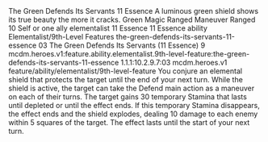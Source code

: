 <ability>
  <name>The Green Defends Its Servants</name>
  <cost>11 Essence</cost>
  <flavor>A luminous green shield shows its true beauty the more it cracks.</flavor>
  <keywords>
    <keyword>Green</keyword>
    <keyword>Magic</keyword>
    <keyword>Ranged</keyword>
  </keywords>
  <type>Maneuver</type>
  <distance>Ranged 10</distance>
  <target>Self or one ally</target>
  <metadata>
    <class>elementalist</class>
    <cost>11 Essence</cost>
    <cost_amount>11</cost_amount>
    <cost_resource>Essence</cost_resource>
    <feature_type>ability</feature_type>
    <file_dpath>Elementalist/9th-Level Features</file_dpath>
    <item_id>the-green-defends-its-servants-11-essence</item_id>
    <item_index>03</item_index>
    <item_name>The Green Defends Its Servants (11 Essence)</item_name>
    <level>9</level>
    <scc>mcdm.heroes.v1:feature.ability.elementalist.9th-level-feature:the-green-defends-its-servants-11-essence</scc>
    <scdc>1.1.1:10.2.9.7:03</scdc>
    <source>mcdm.heroes.v1</source>
    <type>feature/ability/elementalist/9th-level-feature</type>
  </metadata>
  <effects>
    <effect type="mundane">You conjure an elemental shield that protects the target until the end of your next turn. While the shield is active, the target can take the Defend main action as a maneuver on each of their turns. The target gains 30 temporary Stamina that lasts until depleted or until the effect ends. If this temporary Stamina disappears, the effect ends and the shield explodes, dealing 10 damage to each enemy within 5 squares of the target.</effect>
    <effect type="mundane" name="Persistent 2">The effect lasts until the start of your next turn.</effect>
  </effects>
</ability>
